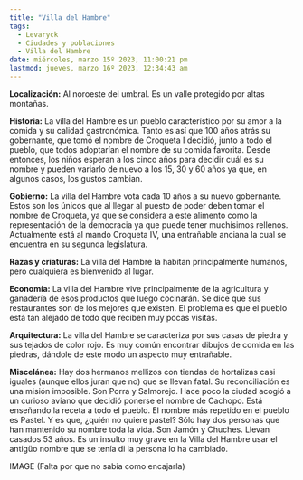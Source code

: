 ```yaml
---
title: "Villa del Hambre"
tags:
  - Levaryck
  - Ciudades y poblaciones
  - Villa del Hambre
date: miércoles, marzo 15º 2023, 11:00:21 pm
lastmod: jueves, marzo 16º 2023, 12:34:43 am
---
```


**Localización:** Al noroeste del umbral. Es un valle protegido por altas montañas.

**Historia:** La villa del Hambre es un pueblo característico por su amor a la comida y su calidad gastronómica. Tanto es así que 100 años atrás su gobernante, que tomó el nombre de Croqueta I decidió, junto a todo el pueblo, que todos adoptarían el nombre de su comida favorita. Desde entonces, los niños esperan a los cinco años para decidir cuál es su nombre y pueden variarlo de nuevo a los 15, 30 y 60 años ya que, en algunos casos, los gustos cambian.

**Gobierno:** La villa del Hambre vota cada 10 años a su nuevo gobernante. Estos son los únicos que al llegar al puesto de poder deben tomar el nombre de Croqueta, ya que se considera a este alimento como la representación de la democracia ya que puede tener muchísimos rellenos. Actualmente está al mando Croqueta IV, una entrañable anciana la cual se encuentra en su segunda legislatura.

**Razas y criaturas:** La villa del Hambre la habitan principalmente humanos, pero cualquiera es bienvenido al lugar.

**Economía:** La villa del Hambre vive principalmente de la agricultura y ganadería de esos productos que luego cocinarán. Se dice que sus restaurantes son de los mejores que existen. El problema es que el pueblo está tan alejado de todo que reciben muy pocas visitas.

**Arquitectura:** La villa del Hambre se caracteriza por sus casas de piedra y sus tejados de color rojo. Es muy común encontrar dibujos de comida en las piedras, dándole de este modo un aspecto muy entrañable.

**Miscelánea:** Hay dos hermanos mellizos con tiendas de hortalizas casi iguales (aunque ellos juran que no) que se llevan fatal. Su reconciliación es una misión imposible. Son Porra y Salmorejo. Hace poco la ciudad acogió a un curioso aviano que decidió ponerse el nombre de Cachopo. Está enseñando la receta a todo el pueblo. El nombre más repetido en el pueblo es Pastel. Y es que, ¿quién no quiere pastel? Sólo hay dos personas que han mantenido su nombre toda la vida. Son Jamón y Chuches. Llevan casados 53 años. Es un insulto muy grave en la Villa del Hambre usar el antigüo nombre que se tenía di la persona lo ha cambiado.

IMAGE (Falta por que no sabia como encajarla)